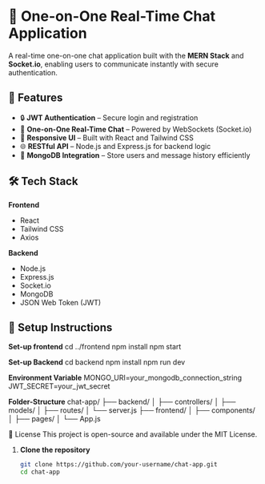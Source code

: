 # 💬 One-on-One Real-Time Chat Application

A real-time one-on-one chat application built with the **MERN Stack** and **Socket.io**, enabling users to communicate instantly with secure authentication.

## 🚀 Features

- 🔒 **JWT Authentication** – Secure login and registration
- 💬 **One-on-One Real-Time Chat** – Powered by WebSockets (Socket.io)
- 📱 **Responsive UI** – Built with React and Tailwind CSS
- 🌐 **RESTful API** – Node.js and Express.js for backend logic
- 🧠 **MongoDB Integration** – Store users and message history efficiently

## 🛠️ Tech Stack

**Frontend**  
- React  
- Tailwind CSS  
- Axios





**Backend**  
- Node.js  
- Express.js  
- Socket.io  
- MongoDB  
- JSON Web Token (JWT)  








## 🔧 Setup Instructions

**Set-up frontend**
cd ../frontend
npm install
npm start

**Set-up Backend**
cd backend
npm install
npm run dev

**Environment Variable**
MONGO_URI=your_mongodb_connection_string
JWT_SECRET=your_jwt_secret

**Folder-Structure**
chat-app/
├── backend/
│   ├── controllers/
│   ├── models/
│   ├── routes/
│   └── server.js
├── frontend/
│   ├── components/
│   ├── pages/
│   └── App.js



📄 License
This project is open-source and available under the MIT License.


1. **Clone the repository**

   ```bash
   git clone https://github.com/your-username/chat-app.git
   cd chat-app
